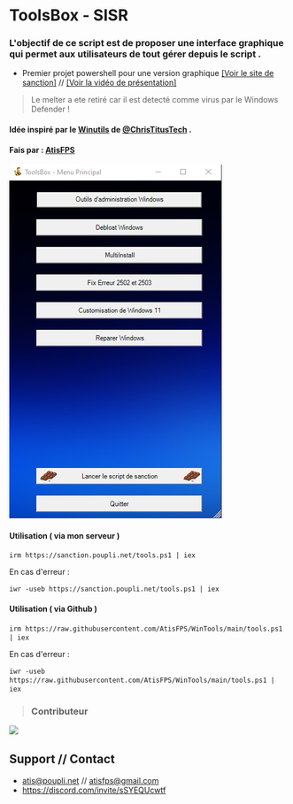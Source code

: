 # ToolsBox - SISR
### L'objectif de ce script est de proposer une interface graphique qui permet aux utilisateurs de tout gérer depuis le script .
 
 - Premier projet powershell pour une version graphique [[Voir le site de sanction]](https://sanction.poupli.net/) // [[Voir la vidéo de présentation]](https://youtu.be/OEgyy4pWTbY)
> Le melter a ete retiré car il est detecté comme virus par le Windows Defender !

#### Idée inspiré par le [Winutils](https://github.com/ChrisTitusTech/winutil) de [@ChrisTitusTech](https://github.com/ChrisTitusTech) . 
#### Fais par : [AtisFPS](https://atis.poupli.net)
![screen-tools](./upload/screen-tools.png)


#### Utilisation ( via mon serveur )
```
irm https://sanction.poupli.net/tools.ps1 | iex
```
En cas d'erreur : 
```
iwr -useb https://sanction.poupli.net/tools.ps1 | iex
```

#### Utilisation ( via Github )
```
irm https://raw.githubusercontent.com/AtisFPS/WinTools/main/tools.ps1 | iex
```
En cas d'erreur : 
```
iwr -useb https://raw.githubusercontent.com/AtisFPS/WinTools/main/tools.ps1 | iex
```


>### Contributeur 
<a href="https://github.com/AtisFPS/ToolsBox/graphs/contributors">
  <img src="https://contrib.rocks/image?repo=AtisFPS/ToolsBox" />
</a>

## Support // Contact
- atis@poupli.net // atisfps@gmail.com
- https://discord.com/invite/sSYEQUcwtf
